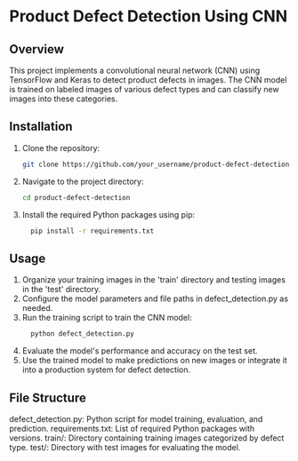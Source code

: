 # Product Defect Detection Using CNN

## Overview
This project implements a convolutional neural network (CNN) using TensorFlow and Keras to detect product defects in images. The CNN model is trained on labeled images of various defect types and can classify new images into these categories.

## Installation
1. Clone the repository:
   ```bash
   git clone https://github.com/your_username/product-defect-detection.git
2. Navigate to the project directory:
     ```bash
     cd product-defect-detection
3. Install the required Python packages using pip:
   ```bash
     pip install -r requirements.txt
## Usage

1. Organize your training images in the 'train' directory and testing images in the 'test' directory.
2. Configure the model parameters and file paths in defect_detection.py as needed.
3. Run the training script to train the CNN model:
    ```bash
      python defect_detection.py
4. Evaluate the model's performance and accuracy on the test set.
5. Use the trained model to make predictions on new images or integrate it into a production system for defect detection.

## File Structure
defect_detection.py: Python script for model training, evaluation, and prediction.
requirements.txt: List of required Python packages with versions.
train/: Directory containing training images categorized by defect type.
test/: Directory with test images for evaluating the model.


   
